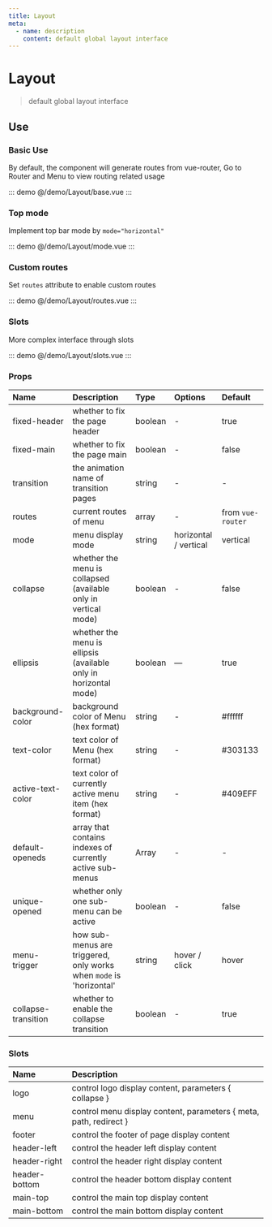```yaml
---
title: Layout
meta:
  - name: description
    content: default global layout interface
---
```


# Layout

> default global layout interface

## Use

### Basic Use

By default, the component will generate routes from vue-router, Go to <pro-link to="/zh-CN/guide/router">Router and Menu</pro-link> to view routing related usage

::: demo
@/demo/Layout/base.vue
:::

### Top mode

Implement top bar mode by `mode="horizontal"`

::: demo
@/demo/Layout/mode.vue
:::

### Custom routes

Set `routes` attribute to enable custom routes

::: demo
@/demo/Layout/routes.vue
:::

### Slots

More complex interface through slots

::: demo
@/demo/Layout/slots.vue
:::

### Props

| Name                | Description                                                         | Type    | Options               | Default           |
| :------------------ | :------------------------------------------------------------------ | :------ | :-------------------- | :---------------- |
| fixed-header        | whether to fix the page header                                      | boolean | -                     | true              |
| fixed-main          | whether to fix the page main                                        | boolean | -                     | false             |
| transition          | the animation name of transition pages                              | string  | -                     | -                 |
| routes              | current routes of menu                                              | array   | -                     | from `vue-router` |
| mode                | menu display mode                                                   | string  | horizontal / vertical | vertical          |
| collapse            | whether the menu is collapsed (available only in vertical mode)     | boolean | -                     | false             |
| ellipsis            | whether the menu is ellipsis (available only in horizontal mode)    | boolean | —                     | true              |
| background-color    | background color of Menu (hex format)                               | string  | -                     | #ffffff           |
| text-color          | text color of Menu (hex format)                                     | string  | -                     | #303133           |
| active-text-color   | text color of currently active menu item (hex format)               | string  | -                     | #409EFF           |
| default-openeds     | array that contains indexes of currently active sub-menus           | Array   | -                     | -                 |
| unique-opened       | whether only one sub-menu can be active                             | boolean | -                     | false             |
| menu-trigger        | how sub-menus are triggered, only works when `mode` is 'horizontal' | string  | hover / click         | hover             |
| collapse-transition | whether to enable the collapse transition                           | boolean | -                     | true              |

### Slots

| Name          | Description                                                       |
| :------------ | :---------------------------------------------------------------- |
| logo          | control logo display content, parameters { collapse }             |
| menu          | control menu display content, parameters { meta, path, redirect } |
| footer        | control the footer of page display content                        |
| header-left   | control the header left display content                           |
| header-right  | control the header right display content                          |
| header-bottom | control the header bottom display content                         |
| main-top      | control the main top display content                              |
| main-bottom   | control the main bottom display content                           |
